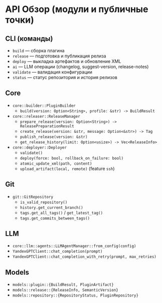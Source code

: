 # API Обзор (модули и публичные точки)

## CLI (команды)
- `build` — сборка плагина
- `release` — подготовка и публикация релиза
- `deploy` — выкладка артефактов и обновление XML
- `ai` — LLM операции (changelog, suggest-version, release-notes)
- `validate` — валидация конфигурации
- `status` — статус репозитория и история релизов

## Core
- `core::builder::PluginBuilder`
  - `build(version: Option<String>, profile: &str) -> BuildResult`
- `core::releaser::ReleaseManager`
  - `prepare_release(version: Option<String>) -> ReleasePreparationResult`
  - `create_release(version: &str, message: Option<&str>) -> Tag`
  - `publish_release(version: &str)`
  - `get_release_history(limit: Option<usize>) -> Vec<ReleaseInfo>`
- `core::deployer::Deployer`
  - `validate()`
  - `deploy(force: bool, rollback_on_failure: bool)`
  - `atomic_update_xml(path, content)`
  - `upload_artifact(local, remote)` (feature `ssh`)

## Git
- `git::GitRepository`
  - `is_valid_repository()`
  - `history.get_current_branch()`
  - `tags.get_all_tags()` / `get_latest_tag()`
  - `tags.get_commits_between_tags()`

## LLM
- `core::llm::agents::LLMAgentManager::from_config(config)`
- `YandexGPTClient::chat_completion(prompt)`
- `YandexGPTClient::chat_completion_with_retry(prompt, max_retries)`

## Models
- `models::plugin::{BuildResult, PluginArtifact}`
- `models::release::{ReleaseInfo, SemanticVersion}`
- `models::repository::{RepositoryStatus, PluginRepository}`
